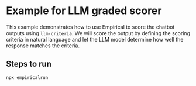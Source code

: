 # Example for LLM graded scorer
This example demonstrates how to use Empirical to score the chatbot outputs using `llm-criteria`. We will score the output by defining the scoring criteria in natural language and let the LLM model determine how well the response matches the criteria.

## Steps to run
```
npx empiricalrun
```
